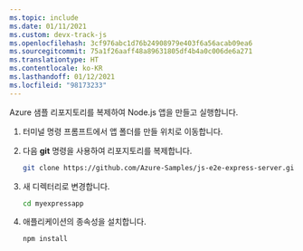 ```yaml
---
ms.topic: include
ms.date: 01/11/2021
ms.custom: devx-track-js
ms.openlocfilehash: 3cf976abc1d76b24908979e403f6a56acab09ea6
ms.sourcegitcommit: 75a1f26aaff48a89631805df4b4a0c006de6a271
ms.translationtype: HT
ms.contentlocale: ko-KR
ms.lasthandoff: 01/12/2021
ms.locfileid: "98173233"
---
```

Azure 샘플 리포지토리를 복제하여 Node.js 앱을 만들고 실행합니다. 

1. 터미널 명령 프롬프트에서 앱 폴더를 만들 위치로 이동합니다.

1. 다음 **git** 명령을 사용하여 리포지토리를 복제합니다.

    ```bash
    git clone https://github.com/Azure-Samples/js-e2e-express-server.git myexpressapp
    ```

1. 새 디렉터리로 변경합니다.

    ```bash
    cd myexpressapp
    ```

1. 애플리케이션의 종속성을 설치합니다.

    ```bash
    npm install
    ```
